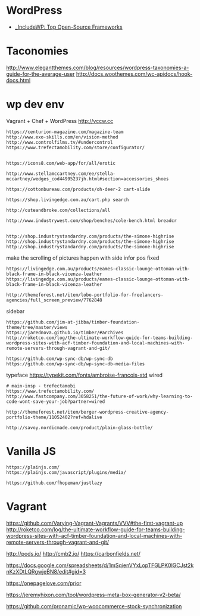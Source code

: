 # WordPress

* [_IncludeWP: Top Open-Source Frameworks](https://includewp.com)

# Taconomies
http://www.elegantthemes.com/blog/resources/wordpress-taxonomies-a-guide-for-the-average-user
http://docs.woothemes.com/wc-apidocs/hook-docs.html

# wp dev env

Vagrant + Chef + WordPress
http://vccw.cc


    https://centurion-magazine.com/magazine-team
    http://www.exo-skills.com/en/vision-method
    http://www.controlfilms.tv/#undercontrol
    https://www.trefectamobility.com/store/configurator/


    https://icons8.com/web-app/for/all/erotic

    http://www.stellamccartney.com/ee/stella-mccartney/wedges_cod44995237jh.html#section=accessories_shoes

    https://cottonbureau.com/products/oh-deer-2 cart-slide

    https://shop.livingedge.com.au/cart.php search

    http://cuteandbroke.com/collections/all

    http://www.industrywest.com/shop/benches/cole-bench.html breadcr


    http://shop.industrystandardny.com/products/the-simone-highrise
    http://shop.industrystandardny.com/products/the-simone-highrise
    http://shop.industrystandardny.com/products/the-simone-highrise
make the scrolling of pictures happen with side infor pos fixed


    https://livingedge.com.au/products/eames-classic-lounge-ottoman-with-black-frame-in-black-vicenza-leather
    https://livingedge.com.au/products/eames-classic-lounge-ottoman-with-black-frame-in-black-vicenza-leather

    http://themeforest.net/item/lobo-portfolio-for-freelancers-agencies/full_screen_preview/7762848
sidebar



    https://github.com/jim-at-jibba/timber-foundation-theme/tree/master/views
    https://jarednova.github.io/timber/#archives
    http://roketco.com/log/the-ultimate-workflow-guide-for-teams-building-wordpress-sites-with-acf-timber-foundation-and-local-machines-with-remote-servers-through-vagrant-and-git/

    https://github.com/wp-sync-db/wp-sync-db
    https://github.com/wp-sync-db/wp-sync-db-media-files


typeface
    https://typekit.com/fonts/ambroise-francois-std
wired

    # main-insp - trefectamobi
    https://www.trefectamobility.com/
    http://www.fastcompany.com/3058251/the-future-of-work/why-learning-to-code-wont-save-your-job?partner=wired

    http://themeforest.net/item/berger-wordpress-creative-agency-portfolio-theme/11052402?ref=hdalive

    http://savoy.nordicmade.com/product/plain-glass-bottle/

# Vanilla JS

    https://plainjs.com/
    https://plainjs.com/javascript/plugins/media/

    https://github.com/fhopeman/justlazy


# Vagrant

https://github.com/Varying-Vagrant-Vagrants/VVV#the-first-vagrant-up
http://roketco.com/log/the-ultimate-workflow-guide-for-teams-building-wordpress-sites-with-acf-timber-foundation-and-local-machines-with-remote-servers-through-vagrant-and-git/

http://pods.io/
http://cmb2.io/
https://carbonfields.net/

https://docs.google.com/spreadsheets/d/1mSqienVYxLopTFGLPK0lGCJst2knKzXDtLQRgwjeBN8/edit#gid=3


https://onepagelove.com/prior

https://jeremyhixon.com/tool/wordpress-meta-box-generator-v2-beta/

https://github.com/pronamic/wp-woocommerce-stock-synchronization